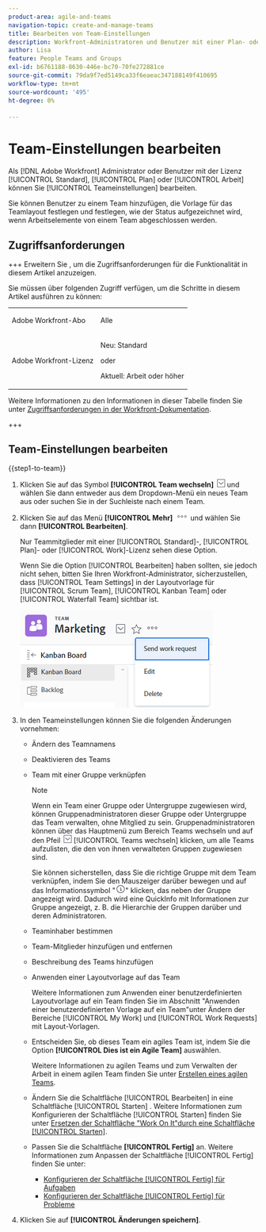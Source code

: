 ```yaml
---
product-area: agile-and-teams
navigation-topic: create-and-manage-teams
title: Bearbeiten von Team-Einstellungen
description: Workfront-Administratoren und Benutzer mit einer Plan- oder Arbeitslizenz können die Team-Einstellungen bearbeiten.
author: Lisa
feature: People Teams and Groups
exl-id: b6761188-8630-446e-bc70-70fe272881ce
source-git-commit: 79da9f7ed5149ca33f6eaeac347188149f410695
workflow-type: tm+mt
source-wordcount: '495'
ht-degree: 0%

---
```


# Team-Einstellungen bearbeiten

Als [!DNL Adobe Workfront] Administrator oder Benutzer mit der Lizenz [!UICONTROL Standard], [!UICONTROL Plan] oder [!UICONTROL Arbeit] können Sie [!UICONTROL Teameinstellungen] bearbeiten.

Sie können Benutzer zu einem Team hinzufügen, die Vorlage für das Teamlayout festlegen und festlegen, wie der Status aufgezeichnet wird, wenn Arbeitselemente von einem Team abgeschlossen werden.

## Zugriffsanforderungen

+++ Erweitern Sie , um die Zugriffsanforderungen für die Funktionalität in diesem Artikel anzuzeigen.

Sie müssen über folgenden Zugriff verfügen, um die Schritte in diesem Artikel ausführen zu können:

<table style="table-layout:auto"> 
 <col> 
 <col> 
 <tbody> 
  <tr data-mc-conditions=""> 
   <td role="rowheader"> <p>Adobe Workfront-Abo</p> </td> 
   <td>Alle</td> 
  </tr> 
  <tr> 
   <td role="rowheader">Adobe Workfront-Lizenz</td> 
   <td>
   <p>Neu: Standard</p>
   <p>oder</p>
   <p>Aktuell: Arbeit oder höher</p></td>
  </tr> 
 </tbody> 
</table>

Weitere Informationen zu den Informationen in dieser Tabelle finden Sie unter [Zugriffsanforderungen in der Workfront-Dokumentation](/help/quicksilver/administration-and-setup/add-users/access-levels-and-object-permissions/access-level-requirements-in-documentation.md).

+++

## Team-Einstellungen bearbeiten

{{step1-to-team}}

1. Klicken Sie auf das Symbol **[!UICONTROL Team wechseln]** ![Team-Symbol wechseln](assets/switch-team-icon.png) und wählen Sie dann entweder aus dem Dropdown-Menü ein neues Team aus oder suchen Sie in der Suchleiste nach einem Team.

1. Klicken Sie auf das Menü **[!UICONTROL Mehr]** ![](assets/more-icon.png) und wählen Sie dann **[!UICONTROL Bearbeiten]**.

   Nur Teammitglieder mit einer [!UICONTROL Standard]-, [!UICONTROL Plan]- oder [!UICONTROL Work]-Lizenz sehen diese Option.

   Wenn Sie die Option [!UICONTROL Bearbeiten] haben sollten, sie jedoch nicht sehen, bitten Sie Ihren Workfront-Administrator, sicherzustellen, dass [!UICONTROL Team Settings] in der Layoutvorlage für [!UICONTROL Scrum Team], [!UICONTROL Kanban Team] oder [!UICONTROL Waterfall Team] sichtbar ist.

   ![](assets/edit-team-settings.png)

1. In den Teameinstellungen können Sie die folgenden Änderungen vornehmen:

   * Ändern des Teamnamens
   * Deaktivieren des Teams
   * Team mit einer Gruppe verknüpfen

     >[!NOTE]
     >
     >Wenn ein Team einer Gruppe oder Untergruppe zugewiesen wird, können Gruppenadministratoren dieser Gruppe oder Untergruppe das Team verwalten, ohne Mitglied zu sein. Gruppenadministratoren können über das Hauptmenü zum Bereich Teams wechseln und auf den Pfeil ![Team-Symbol wechseln](assets/switch-team-icon.png) [!UICONTROL Teams wechseln] klicken, um alle Teams aufzulisten, die den von ihnen verwalteten Gruppen zugewiesen sind.

     Sie können sicherstellen, dass Sie die richtige Gruppe mit dem Team verknüpfen, indem Sie den Mauszeiger darüber bewegen und auf das Informationssymbol &quot;![](assets/info-icon.png)&quot; klicken, das neben der Gruppe angezeigt wird. Dadurch wird eine QuickInfo mit Informationen zur Gruppe angezeigt, z. B. die Hierarchie der Gruppen darüber und deren Administratoren.

   * Teaminhaber bestimmen
   * Team-Mitglieder hinzufügen und entfernen
   * Beschreibung des Teams hinzufügen
   * Anwenden einer Layoutvorlage auf das Team

     Weitere Informationen zum Anwenden einer benutzerdefinierten Layoutvorlage auf ein Team finden Sie im Abschnitt &quot;Anwenden einer benutzerdefinierten Vorlage auf ein Team&quot;unter Ändern der Bereiche [!UICONTROL My Work] und [!UICONTROL Work Requests] mit Layout-Vorlagen.

   * Entscheiden Sie, ob dieses Team ein agiles Team ist, indem Sie die Option **[!UICONTROL Dies ist ein Agile Team]** auswählen.

     Weitere Informationen zu agilen Teams und zum Verwalten der Arbeit in einem agilen Team finden Sie unter [Erstellen eines agilen Teams](../../agile/get-started-with-agile-in-workfront/create-an-agile-team.md).

   * Ändern Sie die Schaltfläche [!UICONTROL Bearbeiten] in eine Schaltfläche [!UICONTROL Starten] . Weitere Informationen zum Konfigurieren der Schaltfläche [!UICONTROL Starten] finden Sie unter [Ersetzen der Schaltfläche &quot;Work On It&quot;durch eine Schaltfläche [!UICONTROL Starten]](../../people-teams-and-groups/create-and-manage-teams/work-on-it-button-to-start-button.md).
   * Passen Sie die Schaltfläche **[!UICONTROL Fertig]** an. Weitere Informationen zum Anpassen der Schaltfläche [!UICONTROL Fertig] finden Sie unter:

      * [Konfigurieren der Schaltfläche [!UICONTROL Fertig] für Aufgaben](../../people-teams-and-groups/create-and-manage-teams/configure-the-done-button-for-tasks.md)
      * [Konfigurieren der Schaltfläche [!UICONTROL Fertig] für Probleme](../../people-teams-and-groups/create-and-manage-teams/configure-the-done-button-for-issues.md)

1. Klicken Sie auf **[!UICONTROL Änderungen speichern]**.
